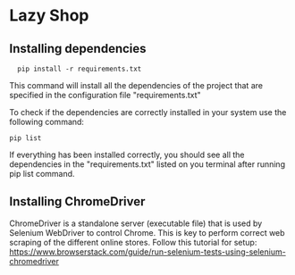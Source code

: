 # Lazy Shop
## Installing dependencies
```
  pip install -r requirements.txt
```
This command will install all the dependencies of the project that are specified in the configuration file "requirements.txt"

To check if the dependencies are correctly installed in your system use the following command:
```
pip list
```
If everything has been installed correctly, you should see all the dependencies in the "requirements.txt" listed on you terminal after running pip list command.

## Installing ChromeDriver
ChromeDriver is a standalone server (executable file) that is used by Selenium WebDriver to control Chrome. This is key to perform correct web scraping of the different online stores. Follow this tutorial for setup: https://www.browserstack.com/guide/run-selenium-tests-using-selenium-chromedriver